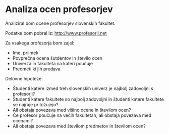 # Analiza ocen profesorjev

Analiziral bom ocene profesorjev slovenskih fakultet.

Podatke bom pobral iz: http://www.profesorji.net

Za vsakega profesorja bom zajel:
* Ime, priimek
* Povprečna ocena šutdentov in število ocen
* Univerza in fakulteta na kateri poučuje
* Predmeti ki jih predava

Delovne hipoteze:
* Študenti katere izmed treh slovenskih univerz je najbolj zadovoljni s profesorji?
* Študenti katere fakultete so najbolj zadovoljni in študenti katere fakultete se najraje pritožujejo?
* Ali obstaja povezava med višino ocene in številom ocen?
* Če profesor poučuje na večih fakultetah, ali obstaja povezava med ocenami?
* Ali obstaja povezava med številom predmetov in številom ocen?
